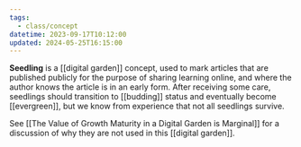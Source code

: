 ```yaml
---
tags:
  - class/concept
datetime: 2023-09-17T10:12:00
updated: 2024-05-25T16:15:00
---
```

**Seedling** is a [[digital garden]] concept, used to mark articles that are published publicly for the purpose of sharing learning online, and where the author knows the article is in an early form. After receiving some care, seedlings should transition to [[budding]] status and eventually become [[evergreen]], but we know from experience that not all seedlings survive.

See [[The Value of Growth Maturity in a Digital Garden is Marginal]] for a discussion of why they are not used in this [[digital garden]].